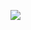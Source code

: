 
![](https://media0.giphy.com/media/VF5b399S4Su6BVgt1n/giphy.gif)

<!--
### Hello 👋
 ✨ I am `Krimi`, a ✨`Software Developer`✨.

✨ Github Stats ✨                                                                                                                                            | ✨ Most used languages ✨    |
------------------------------------------------------------------------------------------------------------------------------------------------------------ | ---------------------------- |
 [![Ks Krimi's GitHub stats](https://github-readme-stats.vercel.app/api?username=ks-krimi&theme=tokyonight)](https://github.com/ks-krimi/github-readme-stats)| [![Top Langs](https://github-readme-stats.vercel.app/api/top-langs/?username=ks-krimi&theme=tokyonight&layout=compact)](https://github.com/ks-krimi/github-readme-stats)
 
 
✨✨✨

**ks-krimi/ks-krimi** is a ✨ _special_ ✨ repository because its `README.md` (this file) appears on your GitHub profile.😎✌️

Here are some ideas to get you started:

- 🔭 I’m currently working on ...
- 🌱 I’m currently learning ...
- 👯 I’m looking to collaborate on ...
- 🤔 I’m looking for help with ...
- 💬 Ask me about ...
- 📫 How to reach me: ...
- 😄 Pronouns: ...
- ⚡ Fun fact: ...
-->
